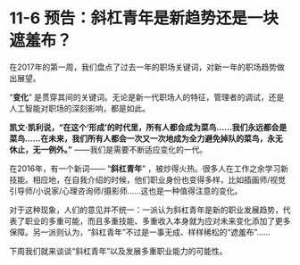 # 11-6 预告：斜杠青年是新趋势还是一块遮羞布？

在2017年的第一周，我们盘点了过去一年的职场关键词，对新一年的职场趋势做出展望。

“**变化**” 是贯穿其间的关键词。无论是新一代职场人的特征，管理者的调试，还是人工智能对职场的深刻影响，都是如此。

**凯文·凯利说，“在这个‘形成’的时代里，所有人都会成为菜鸟……我们永远都会是菜鸟……在未来，我们所有人都会一次又一次地成为全力避免掉队的菜鸟，永无休止，无一例外。”** ——我们是需要不断适应变化的一代。

在2016年，有一个新词—— “**斜杠青年**” ，被炒得火热。很多人在工作之余学习新技能。相应地，在自我介绍的时候，他们职业身份也变得多样，比如插画师/视觉引导师/小说家/心理咨询师/摄影师……这也是一种值得注意的变化。

对于这种现象，人们的意见并不统一：一派认为斜杠青年是新的职业发展趋势，代表了职业的多重可能，而且多重技能、多重收入本身就为应对未来变化添加了更多保障。另一派则认为，“斜杠青年”不过是一事无成、样样稀松的“遮羞布”……

下周我们就来谈谈“斜杠青年”以及发展多重职业能力的可能性。